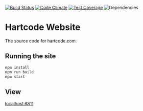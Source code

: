 [![Build Status](https://travis-ci.org/hartcode/hartcode.com.svg?branch=master)](https://travis-ci.org/hartcode/hartcode.com)
[![Code Climate](https://codeclimate.com/github/hartcode/hartcode.com/badges/gpa.svg)](https://codeclimate.com/github/hartcode/hartcode.com)
[![Test Coverage](https://codeclimate.com/github/hartcode/hartcode.com/badges/coverage.svg)](https://codeclimate.com/github/hartcode/hartcode.com/coverage)
![Dependencies](https://david-dm.org/hartcode/hartcode.com.svg)
# Hartcode Website
The source code for hartcode.com.

## Running the site
```bash
npm install
npm run build
npm start
```

## View
[localhost:8811](http://localhost:8811)
